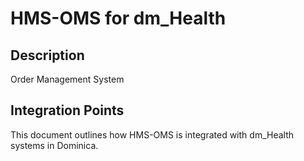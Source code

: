 # HMS-OMS for dm_Health

## Description

Order Management System

## Integration Points

This document outlines how HMS-OMS is integrated with dm_Health systems in Dominica.
